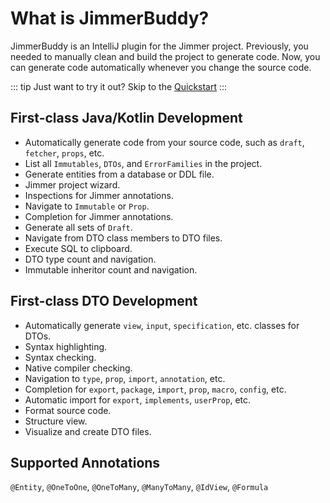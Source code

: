 # What is JimmerBuddy?

JimmerBuddy is an IntelliJ plugin for the Jimmer project. Previously, you needed to manually clean and build the project to generate code. Now, you can generate code automatically whenever you change the source code.

::: tip
Just want to try it out? Skip to the [Quickstart](./quickstart.md)
:::

## First-class Java/Kotlin Development

- Automatically generate code from your source code, such as `draft`, `fetcher`, `props`, etc.
- List all `Immutables`, `DTOs`, and `ErrorFamilies` in the project.
- Generate entities from a database or DDL file.
- Jimmer project wizard.
- Inspections for Jimmer annotations.
- Navigate to `Immutable` or `Prop`.
- Completion for Jimmer annotations.
- Generate all sets of `Draft`.
- Navigate from DTO class members to DTO files.
- Execute SQL to clipboard.
- DTO type count and navigation.
- Immutable inheritor count and navigation.

## First-class DTO Development

- Automatically generate `view`, `input`, `specification`, etc. classes for DTOs.
- Syntax highlighting.
- Syntax checking.
- Native compiler checking.
- Navigation to `type`, `prop`, `import`, `annotation`, etc.
- Completion for `export`, `package`, `import`, `prop`, `macro`, `config`, etc.
- Automatic import for `export`, `implements`, `userProp`, etc.
- Format source code.
- Structure view.
- Visualize and create DTO files.

## Supported Annotations

`@Entity`, `@OneToOne`, `@OneToMany`, `@ManyToMany`, `@IdView`, `@Formula`